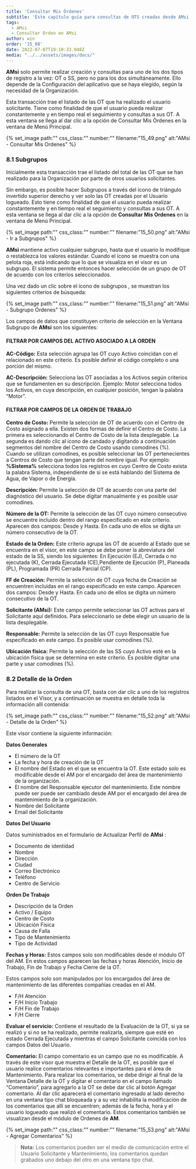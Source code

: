```yaml
---
title: 'Consultar Mis Órdenes'
subtitle: 'Este capítulo guía para consultas de OTS creadas desde AMsi. Se hace una ilustración sobre los comandos que aparecen en pantalla.'
tags:
  - AMsi
  - Consultar Orden en AMsi
author: win
order: '15_08'
date: 2022-07-07T19:10:33.048Z
media: "../../assets/images/docs/"
---
```

**AMsi** solo permite realizar creación y consultas para uno de los dos tipos de registro a la vez: OT o SS, pero no para los dos simultáneamente. Ello depende de la Configuración del aplicativo que se haya elegido, según la necesidad de la Organización.

Esta transacción trae el listado de las OT que ha realizado el usuario solicitante. Tiene como finalidad de que el usuario pueda realizar constantemente y en tiempo real el seguimiento y consultas a sus OT. A esta ventana se llega al dar clic a la opción de Consultar Mis Órdenes en la ventana de Menú Principal.

{% set_image
  path:""
  css_class:""
  number:""
  filename:"15_49.png"
  alt:"AMsi - Consultar Mis Ordenes"
%}

### 8.1 Subgrupos

Inicialmente esta transacción trae el listado del total de las OT que se han realizado para la Organización por parte de otros usuarios solicitantes. 

Sin embargo, es posible hacer Subgrupos  a través del ícono de triángulo invertido superior derecho <span class="mdi mdi-filter-variant"></span> y ver solo las OT creadas por el Usuario logueado. Esto tiene como finalidad de que el usuario pueda realizar constantemente y en tiempo real el seguimiento y consultas a sus OT. A esta ventana se llega al dar clic a la opción de **Consultar Mis Ordenes** en la ventana de Menú Principal.

{% set_image
  path:""
  css_class:""
  number:""
  filename:"15_50.png"
  alt:"AMsi - Ir a Subgrupos"
%}

**AMsi** mantiene activo cualquier subgrupo, hasta que el usuario lo modifique o restablezca los valores estándar. Cuando el ícono <a class="btn bg-white fs-2"><span class="iconify btn-icon cl-black" data-icon="mdi-filter-variant"></span><span class="dot bg-af-red"></span></a> se muestra con una pelota roja, está indicando que lo que se visualiza en el visor es un subgrupo. El sistema permite entonces hacer selección de un grupo de OT de acuerdo con los criterios seleccionados.

Una vez dado un clic sobre el ícono de subgrupos <span class="mdi mdi-filter-variant"></span>, se muestran los siguientes criterios de búsqueda:

{% set_image
  path:""
  css_class:""
  number:""
  filename:"15_51.png"
  alt:"AMsi - Subgrupo Órdenes"
%}

Los campos de datos que constituyen criterio de selección en la Ventana Subgrupo de **AMsi** son los siguientes:

#### FILTRAR POR CAMPOS DEL ACTIVO ASOCIADO A LA ORDEN

**AC-Código:** Esta selección agrupa las OT cuyo Activo coincidan con el relacionado en este criterio. Es posible definir el código completo o una porción del mismo.

**AC-Descripción:** Selecciona las OT asociadas a los Activos según criterios que se fundamenten en su descripción.  Ejemplo: Motor selecciona todos los Activos, en cuya descripción, en cualquier posición, tengan la palabra “Motor”.

#### FILTRAR POR CAMPOS DE LA ORDEN DE TRABAJO

**Centro de Costo:** Permite la selección de OT de acuerdo con  el Centro de Costo asignado a ella. Existen dos formas de definir el Centro de Costo. La primera es seleccionando el Centro de Costo de la lista desplegable. La segunda es dando clic al icono de candado y digitando a continuación segmentos del nombre del Centro de Costo usando comodines (%). Cuando se utilizan comodines, es posible seleccionar las OT pertenecientes a Centros de Costo que tengan parte del nombre igual. Por ejemplo: **%Sistema%** selecciona todos los registros en cuyo Centro de Costo exista la palabra Sistema, independiente de si se está hablando del Sistema de Agua, de Vapor o de Energía.

**Descripción:** Permite la selección de OT de acuerdo con una parte del diagnóstico del usuario. Se debe digitar manualmente y es posible usar comodines.

**Número de la OT:** Permite la selección de las OT cuyo número consecutivo se encuentre incluido dentro  del  rango  especificado en  este criterio. Aparecen dos campos: Desde y Hasta. En cada uno de ellos se digita un número consecutivo de la OT.

**Estado de la Orden:** Este criterio agrupa las OT de acuerdo al Estado que se encuentra en el visor, en este campo se debe poner la abreviatura del estado de la SS, siendo los siguientes: En Ejecución (EJ), Cerrada o no ejecutada (K), Cerrada Ejecutada (CE),Pendiente de Ejecución (P), Planeada (PL), Programada (PR) Cerrada Parcial (CP).

**FF de Creación:** Permite la selección de OT cuya fecha de Creación se encuentren incluidas en el rango especificado en este campo. Aparecen dos campos: Desde y Hasta. En cada uno de ellos se digita un número consecutivo de la OT.

**Solicitante (**AMsi**):** Este campo permite seleccionar las OT activas para el Solicitante aquí definidos. Para seleccionarlo se debe  elegir un usuario de la lista desplegable.

**Responsable:** Permite la  selección de las OT cuyo Responsable  fue especificado en este campo. Es posible usar comodines (%).

**Ubicación  física:** Permite la selección de  las SS cuyo Activo esté en la  ubicación física que se determina en este criterio. Es posible digitar una parte y usar comodines (%).

### 8.2  Detalle de la Orden

Para realizar la consulta de una OT, basta con dar clic a uno de los registros listados en el Visor, y a continuación se muestra en detalle toda la información allí contenida:

{% set_image
  path:""
  css_class:""
  number:""
  filename:"15_52.png"
  alt:"AMsi - Detalle de la Orden"
%}

Este visor contiene la siguiente información:

**Datos Generales**

- El número de la OT
- La fecha y hora de creación de la OT
- El nombre del Estado en el que se encuentra la OT. Este estado solo es modificable desde el  AM por el encargado del área de mantenimiento de la organización.
- El nombre del Responsable ejecutor del mantenimiento. Este nombre puede  ser puede ser cambiado desde AM por el encargado del área de mantenimiento de la organización.
- Nombre del Solicitante
- Email del Solicitante

**Datos Del Usuario**

Datos suministrados en el formulario de Actualizar Perfil de **AMsi** :

- Documento de identidad
- Nombre
- Dirección
- Ciudad
- Correo Electrónico
- Teléfono
- Centro de Servicio

**Orden De Trabajo**

- Descripción de la Orden
- Activo / Equipo
- Centro de Costo
- Ubicación Física
- Causa de Falla
- Tipo de Mantenimiento
- Tipo de Actividad

**Fechas y Horas:** Estos campos solo son modificables desde el módulo OT del AM. En estos campos aparecen las fechas y horas Atención, Inicio de Trabajo, Fin de Trabajo y  Fecha Cierre de la OT.

Estos campos solo son manipulados por los encargados del área de mantenimiento de las diferentes compañías creadas en el AM.

- F/H Atención
- F/H Inicio Trabajo
- F/H Fin de Trabajo
- F/H Cierre

**Evaluar el servicio:** Contiene el resultado de la Evaluación de la OT, si ya se realizó y si no se ha realizado, permite realizarla, siempre que esté en estado Cerrada Ejecutada y mientras el campo Solicitante coincida con los campos Datos del Usuario.

**Comentario:** El campo comentario es un campo que no es modificable. A través de este visor que muestra el Detalle de la OT, es posible que el usuario realice comentarios relevantes e importantes para el área de Mantenimiento. Para realizar los comentarios, se debe dirigir al final de la Ventana Detalle de la OT y digitar el comentario en el campo llamado “Comentario”, para agregarlo a la OT se debe dar clic al botón <a class="btn blue">Agregar comentario</a>. Al dar clic aparecerá el comentario ingresado al lado derecho en una ventana tipo chat bloqueada y a su vez inhabilita la modificación de los comentarios que allí se encuentren; además de la fecha, hora y el usuario logueado que realizó el comentario. Estos comentarios también se visualizan desde el módulo de Ordenes de **AM**.

{% set_image
  path:""
  css_class:""
  number:""
  filename:"15_53.png"
  alt:"AMsi - Agregar Comentarios"
%}

> **Nota:** Los comentarios pueden ser el medio de comunicación entre el Usuario Solicitante y Mantenimiento, los comentarios quedan grabados uno debajo del otro en una ventana tipo chat. 